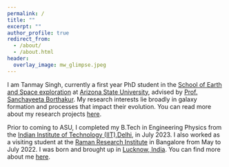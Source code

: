 ```yaml
---
permalink: /
title: ""
excerpt: ""
author_profile: true
redirect_from: 
  - /about/
  - /about.html
header:
  overlay_image: mw_glimpse.jpeg
---
```



<!-- <figure style="width: 350px" class="align-right">
  <img src="/tanmay-starslab.github.io/images/headshot_tanmay.jpeg" alt="">
  <figcaption>It's me!</figcaption>
</figure>   -->

I am Tanmay Singh, currently a first year PhD student in the [School of Earth and Space exploration](https://sese.asu.edu/) at [Arizona State University](https://en.wikipedia.org/wiki/Arizona_State_University), advised by [Prof. Sanchayeeta Borthakur](http://borthakur.asu.edu/index.html). My research interests lie broadly in galaxy formation and processes that impact their evolution. You can read more about my research projects <a href="/research/">here</a>. 

Prior to coming to ASU, I completed my B.Tech in Engineering Physics from the [Indian Institute of Technology (IIT),Delhi](https://en.wikipedia.org/wiki/IIT_Delhi), in July 2023. I also worked as a visiting student at the [Raman Research Institute](https://en.wikipedia.org/wiki/Raman_Research_Institute) in Bangalore from May to July 2022. I was born and brought up in [Lucknow, India](https://en.wikipedia.org/wiki/Lucknow). You can find more about me <a href="/personal/">here</a>.

<!-- My research was supervised by [Prof. Dr. Sanchayeeta Borthakur](http://borthakur.asu.edu/index.html) and [Dr. Siddharth Srivastava](http://siddharthsrivastava.net/).  -->
